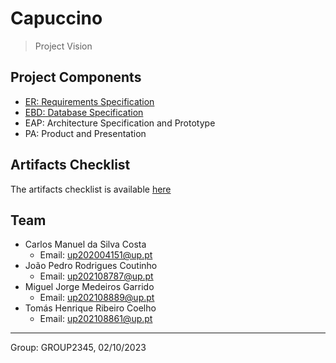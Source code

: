 # Capuccino

> Project Vision

## Project Components
* [ER: Requirements Specification](https://git.fe.up.pt/lbaw/lbaw2324/lbaw2345/-/wikis/ER:-Requirements-Specification-Component)
* [EBD: Database Specification](https://git.fe.up.pt/lbaw/lbaw2324/lbaw2345/-/wikis/EBD:-Database-Specification-Component)
* EAP: Architecture Specification and Prototype
* PA: Product and Presentation

## Artifacts Checklist
The artifacts checklist is available [here](https://docs.google.com/spreadsheets/d/1mZ5Di_Jd3fzfUgeTogHDQ6Kw6VKKF-9Uu21p_dkstKI/edit#gid=537406521)

## Team
* Carlos Manuel da Silva Costa
  - Email: [up202004151@up.pt](mailto:up202004151@up.pt)
* João Pedro Rodrigues Coutinho
  - Email: [up202108787@up.pt](mailto:up202108787@up.pt)
* Miguel Jorge Medeiros Garrido
  - Email: [up202108889@up.pt](mailto:up202108889@up.pt)
* Tomás Henrique Ribeiro Coelho
  - Email: [up202108861@up.pt](mailto:up202108861@up.pt)

***
Group: GROUP2345, 02/10/2023